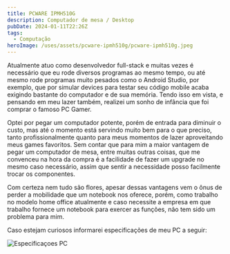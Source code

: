 ```yaml
---
title: PCWARE IPMH510G
description: Computador de mesa / Desktop
pubDate: 2024-01-11T22:26Z
tags:
  - Computação
heroImage: /uses/assets/pcware-ipmh510g/pcware-ipmh510g.jpeg
---
```

Atualmente atuo como desenvolvedor full-stack e muitas vezes é necessário que eu rode diversos programas ao mesmo tempo, ou até mesmo rode programas muito pesados como o Android Studio, por exemplo, que por simular devices para testar seu código mobile acaba exigindo bastante do computador e de sua memória. Tendo isso em vista, e pensando em meu lazer também, realizei um sonho de infância que foi comprar o famoso PC Gamer.

Optei por pegar um computador potente, porém de entrada para diminuir o custo, mas até o momento está servindo muito bem para o que preciso, tanto profissionalmente quanto para meus momentos de lazer aproveitando meus games favoritos. Sem contar que para mim a maior vantagem de pegar um computador de mesa, entre muitas outras coisas, que me convenceu na hora da compra é a facilidade de fazer um upgrade no mesmo caso necessário, assim que sentir a necessidade posso facilmente trocar os componentes.

Com certeza nem tudo são flores, apesar dessas vantagens vem o ônus de perder a mobilidade que um notebook nos oferece, porém, como trabalho no modelo home office atualmente e caso necessite a empresa em que trabalho fornece um notebook para exercer as funções, não tem sido um problema para mim.

Caso estejam curiosos informarei especificações de meu PC a seguir:

![Especificaçoes PC](/uses/assets/pcware-ipmh510g/especificaçoes-pc.jpeg)

